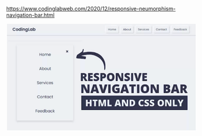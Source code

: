 https://www.codinglabweb.com/2020/12/responsive-neumorphism-navigation-bar.html

![](./img/capture.png)